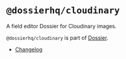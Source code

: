 # `@dossierhq/cloudinary`

A field editor Dossier for Cloudinary images.

`@dossierhq/cloudinary` is part of [Dossier](https://www.dossierhq.dev/).

- [Changelog](./CHANGELOG.md)
